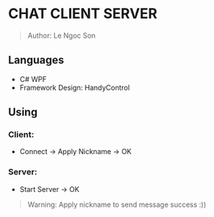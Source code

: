 # CHAT CLIENT SERVER
> Author: Le Ngoc Son
## Languages
- C# WPF
- Framework Design: HandyControl
## Using
### Client:
* Connect -> Apply Nickname -> OK
### Server:
* Start Server -> OK
> Warning: Apply nickname to send message success :))